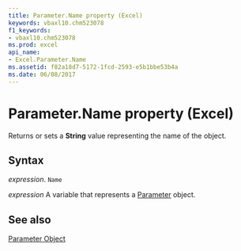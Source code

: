 ```yaml
---
title: Parameter.Name property (Excel)
keywords: vbaxl10.chm523078
f1_keywords:
- vbaxl10.chm523078
ms.prod: excel
api_name:
- Excel.Parameter.Name
ms.assetid: f82a18d7-5172-1fcd-2593-e5b1bbe53b4a
ms.date: 06/08/2017
---
```



# Parameter.Name property (Excel)

Returns or sets a  **String** value representing the name of the object.


## Syntax

_expression_. `Name`

_expression_ A variable that represents a [Parameter](Excel.Parameter.md) object.


## See also


[Parameter Object](Excel.Parameter.md)

